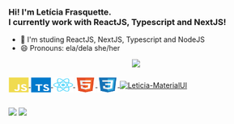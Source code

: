 ### Hi! I'm Letícia Frasquette. <br> I currently work with ReactJS, Typescript and NextJS! 


- 🌱 I'm studing ReactJS, NextJS, Typescript and NodeJS
- 😄 Pronouns: ela/dela she/her

<div align="center">
  <a href="https://github.com/leticiafrasquette">
  <img height="180em" src="https://github-readme-stats.vercel.app/api/top-langs/?username=leticiafrasquette&layout=compact&langs_count=7&theme=dracula"/>
</div>


  
  <div style="display: inline_block"><br>
  <img align="center" alt="Leticia-Js" height="30" width="40" src="https://raw.githubusercontent.com/devicons/devicon/master/icons/javascript/javascript-plain.svg">
  <img align="center" alt="Leticia-Ts" height="30" width="40" src="https://raw.githubusercontent.com/devicons/devicon/master/icons/typescript/typescript-plain.svg">
  <img align="center" alt="Leticia-React" height="30" width="40" src="https://raw.githubusercontent.com/devicons/devicon/master/icons/react/react-original.svg">
  <img align="center" alt="Leticia-HTML" height="30" width="40" src="https://raw.githubusercontent.com/devicons/devicon/master/icons/html5/html5-original.svg">
  <img align="center" alt="Leticia-CSS" height="30" width="40" src="https://raw.githubusercontent.com/devicons/devicon/master/icons/css3/css3-original.svg">
  <img align="center" alt="Leticia-MaterialUI" height="30" width="40" src="https://cdn.jsdelivr.net/gh/devicons/devicon/icons/materialui/materialui-original.svg">
</div>
  
  ##
  
  
  <div> 

  <a href = "mailto:frasquetteleticia@gmail.com"><img src="https://img.shields.io/badge/-Gmail-%23333?style=for-the-badge&logo=gmail&logoColor=white" target="_blank"></a>
  <a href="https://www.linkedin.com/in/leticiafrasquette/" target="_blank"><img src="https://img.shields.io/badge/-LinkedIn-%230077B5?style=for-the-badge&logo=linkedin&logoColor=white" target="_blank"></a> 
 
</div>

  
  


